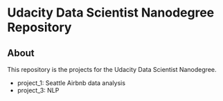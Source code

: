 # Udacity Data Scientist Nanodegree Repository

## About

This repository is the projects for the Udacity Data Scientist Nanodegree.

- project_1: Seattle Airbnb data analysis 
- project_3: NLP 